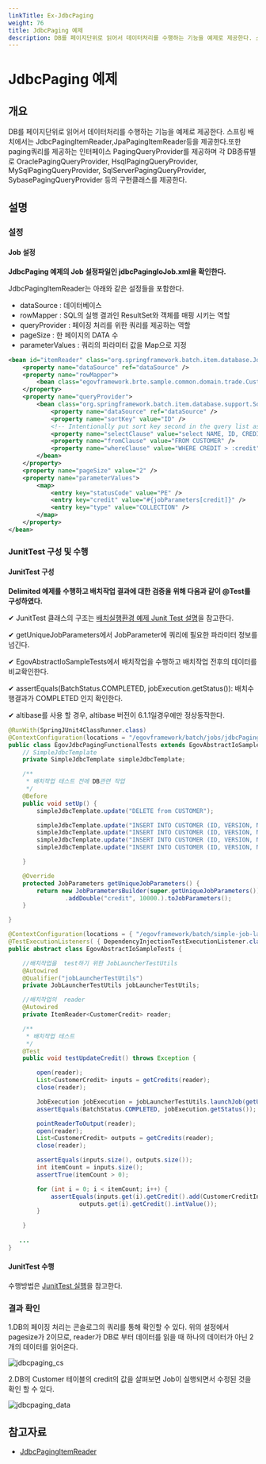 ```yaml
---
linkTitle: Ex-JdbcPaging
weight: 76
title: JdbcPaging 예제
description: DB를 페이지단위로 읽어서 데이터처리를 수행하는 기능을 예제로 제공한다. 스프링 배치에서는 JdbcPagingItemReader,JpaPagingItemReader등을 제공한다.또한 paging쿼리를 제공하는 인터페이스 PagingQueryProvider를 제공하며 각 DB종류별로 OraclePagingQueryProvider, HsqlPagingQueryProvider, MySqlPagingQueryProvider, SqlServerPagingQueryProvider, SybasePagingQueryProvider 등의 구현클래스를 제공한다.
---
```

# JdbcPaging 예제

## 개요
DB를 페이지단위로 읽어서 데이터처리를 수행하는 기능을 예제로 제공한다. 스프링 배치에서는 JdbcPagingItemReader,JpaPagingItemReader등을 제공한다.또한 paging쿼리를 제공하는 인터페이스 PagingQueryProvider를 제공하며 각 DB종류별로 OraclePagingQueryProvider, HsqlPagingQueryProvider, MySqlPagingQueryProvider, SqlServerPagingQueryProvider, SybasePagingQueryProvider 등의 구현클래스를 제공한다.

## 설명
### 설정
#### Job 설정
<b>JdbcPaging 예제의 Job 설정파일인 jdbcPagingIoJob.xml을 확인한다.</b>

JdbcPagingItemReader는 아래와 같은 설정들을 포함한다.

- dataSource : 데이터베이스
- rowMapper : SQL의 실행 결과인 ResultSet와 객체를 매핑 시키는 역할
- queryProvider : 페이징 처리를 위한 쿼리를 제공하는 역할
- pageSize : 한 페이지의 DATA 수
- parameterValues : 쿼리의 파라미터 값을 Map으로 지정

```xml
<bean id="itemReader" class="org.springframework.batch.item.database.JdbcPagingItemReader" scope="step">
    <property name="dataSource" ref="dataSource" />
    <property name="rowMapper">
        <bean class="egovframework.brte.sample.common.domain.trade.CustomerCreditRowMapper" />
    </property>
    <property name="queryProvider">
        <bean class="org.springframework.batch.item.database.support.SqlPagingQueryProviderFactoryBean">
            <property name="dataSource" ref="dataSource" />
            <property name="sortKey" value="ID" />
            <!-- Intentionally put sort key second in the query list as a test -->
            <property name="selectClause" value="select NAME, ID, CREDIT" />
            <property name="fromClause" value="FROM CUSTOMER" />
            <property name="whereClause" value="WHERE CREDIT > :credit" />
        </bean>
    </property>
    <property name="pageSize" value="2" />
    <property name="parameterValues">
        <map>
            <entry key="statusCode" value="PE" />
            <entry key="credit" value="#{jobParameters[credit]}" />
            <entry key="type" value="COLLECTION" />
        </map>
    </property>
</bean>
```

### JunitTest 구성 및 수행
#### JunitTest 구성
<b>Delimited 예제를 수행하고 배치작업 결과에 대한 검증을 위해 다음과 같이 @Test를 구성하였다.</b>

✔ JunitTest 클래스의 구조는 [배치실행환경 예제 Junit Test 설명](./batch-example-run_junit_test.md)을 참고한다.

✔ getUniqueJobParameters에서 JobParameter에 쿼리에 필요한 파라미터 정보를 넘긴다.

✔ EgovAbstractIoSampleTests에서 배치작업을 수행하고 배치작업 전후의 데이터를 비교확인한다.

✔ assertEquals(BatchStatus.COMPLETED, jobExecution.getStatus()): 배치수행결과가 COMPLETED 인지 확인한다.

✔ altibase를 사용 할 경우, altibase 버전이 6.1.1일경우에만 정상동작한다.

```java
@RunWith(SpringJUnit4ClassRunner.class)
@ContextConfiguration(locations = "/egovframework/batch/jobs/jdbcPagingIoJob.xml")
public class EgovJdbcPagingFunctionalTests extends EgovAbstractIoSampleTests {
    // SimpleJdbcTemplate
    private SimpleJdbcTemplate simpleJdbcTemplate;

    /**
     * 배치작업 테스트 전에 DB관련 작업
     */
    @Before
    public void setUp() {
        simpleJdbcTemplate.update("DELETE from CUSTOMER");

        simpleJdbcTemplate.update("INSERT INTO CUSTOMER (ID, VERSION, NAME, CREDIT) VALUES  (1, 0, 'customer1', 100000)");
        simpleJdbcTemplate.update("INSERT INTO CUSTOMER (ID, VERSION, NAME, CREDIT) VALUES  (2, 0, 'customer2', 100000)");
        simpleJdbcTemplate.update("INSERT INTO CUSTOMER (ID, VERSION, NAME, CREDIT) VALUES  (3, 0, 'customer3', 100000)");
        simpleJdbcTemplate.update("INSERT INTO CUSTOMER (ID, VERSION, NAME, CREDIT) VALUES  (4, 0, 'customer4', 100000)");

    }

    @Override
    protected JobParameters getUniqueJobParameters() {
        return new JobParametersBuilder(super.getUniqueJobParameters())
                .addDouble("credit", 10000.).toJobParameters();
    }

}
```

```java
@ContextConfiguration(locations = { "/egovframework/batch/simple-job-launcher-context.xml", "/egovframework/batch/job-runner-context.xml"})
@TestExecutionListeners( { DependencyInjectionTestExecutionListener.class, StepScopeTestExecutionListener.class })
public abstract class EgovAbstractIoSampleTests {

    //배치작업을  test하기 위한 JobLauncherTestUtils
    @Autowired
    @Qualifier("jobLauncherTestUtils")
    private JobLauncherTestUtils jobLauncherTestUtils;

    //배치작업의  reader
    @Autowired
    private ItemReader<CustomerCredit> reader;

    /**
     * 배치작업 테스트
     */
    @Test
    public void testUpdateCredit() throws Exception {

        open(reader);
        List<CustomerCredit> inputs = getCredits(reader);
        close(reader);

        JobExecution jobExecution = jobLauncherTestUtils.launchJob(getUniqueJobParameters());
        assertEquals(BatchStatus.COMPLETED, jobExecution.getStatus());

        pointReaderToOutput(reader);
        open(reader);
        List<CustomerCredit> outputs = getCredits(reader);
        close(reader);

        assertEquals(inputs.size(), outputs.size());
        int itemCount = inputs.size();
        assertTrue(itemCount > 0);

        for (int i = 0; i < itemCount; i++) {
            assertEquals(inputs.get(i).getCredit().add(CustomerCreditIncreaseProcessor.FIXED_AMOUNT).intValue(),
                    outputs.get(i).getCredit().intValue());
        }

    }
 
   ...
}
```

#### JunitTest 수행
수행방법은 [JunitTest 실행](https://www.egovframe.go.kr/wiki/doku.php?id=egovframework:dev2:tst:test_case)을 참고한다.

### 결과 확인
1.DB의 페이징 처리는 콘솔로그의 쿼리를 통해 확인할 수 있다. 위의 설정에서 pagesize가 2이므로, reader가 DB로 부터 데이터를 읽을 때 하나의 데이터가 아닌 2개의 데이터를 읽어온다.

![jdbcpaging_cs](../images/jdbcpaging_cs.png)

2.DB의 Customer 테이블의 credit의 값을 살펴보면 Job이 실행되면서 수정된 것을 확인 할 수 있다.

![jdbcpaging_data](../images/jdbcpaging_data.png)

## 참고자료
- [JdbcPagingItemReader](./batch-core-item_reader.md)